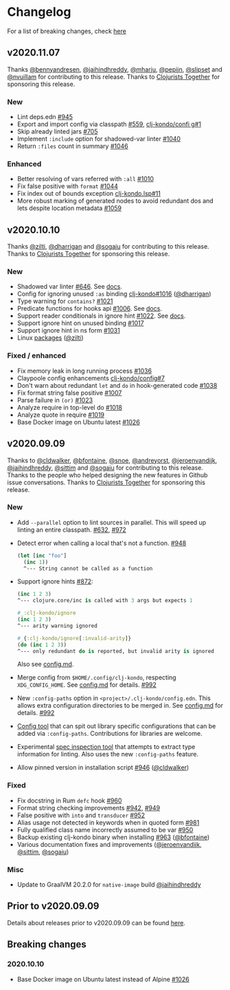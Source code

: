 # Changelog

For a list of breaking changes, check [here](#breaking-changes)

## v2020.11.07

Thanks [@bennyandresen](https://github.com/bennyandresen),
[@jaihindhreddy](https://github.com/jaihindhreddy),
[@mharju](https://github.com/mharju), [@pepijn](https://github.com/pepijn),
[@slipset](https://github.com/slipset) and
[@nvuillam](https://github.com/nvuillam) for contributing to this
release. Thanks to [Clojurists Together](https://www.clojuriststogether.org/)
for sponsoring this release.

### New

- Lint deps.edn [#945](https://github.com/borkdude/clj-kondo/issues/945)
- Export and import config via classpath [#559](https://github.com/borkdude/clj-kondo/issues/559), [clj-kondo/confi
g#1](https://github.com/clj-kondo/config/issues/1)
- Skip already linted jars [#705](https://github.com/borkdude/clj-kondo/issues/705)
- Implement `:include` option for shadowed-var linter [#1040](https://github.com/borkdude/clj-kondo/issues/1040)
- Return `:files` count in summary [#1046](https://github.com/borkdude/clj-kondo/issues/1046)

### Enhanced

- Better resolving of vars referred with `:all`
  [#1010](https://github.com/borkdude/clj-kondo/issues/1010)
- Fix false positive with `format` [#1044](https://github.com/borkdude/clj-kondo/issues/1044)
- Fix index out of bounds exception
  [clj-kondo.lsp#11](https://github.com/borkdude/clj-kondo.lsp/issues/11)
- More robust marking of generated nodes to avoid redundant dos and lets despite
  location metadata [#1059](https://github.com/borkdude/clj-kondo/issues/1059)

## v2020.10.10

Thanks [@zilti](https://github.com/zilti), [@dharrigan](https://github.com/dharrigan) and [@sogaiu](https://github.com/sogaiu) for contributing to this release. Thanks to [Clojurists Together](https://www.clojuriststogether.org/) for sponsoring this release.

### New

- Shadowed var linter [#646](https://github.com/borkdude/clj-kondo/issues/646). See [docs](https://github.com/borkdude/clj-kondo/blob/master/doc/config.md#shadowed-var).
- Config for ignoring unused `:as` binding
  [clj-kondo#1016](https://github.com/borkdude/clj-kondo/issues/1016) ([@dharrigan](https://github.com/dharrigan))
- Type warning for `contains?` [#1021](https://github.com/borkdude/clj-kondo/issues/1021)
- Predicate functions for hooks api [#1006](https://github.com/borkdude/clj-kondo/issues/1006). See [docs](https://github.com/borkdude/clj-kondo/blob/master/doc/hooks.md#api).
- Support reader conditionals in ignore hint [#1022](https://github.com/borkdude/clj-kondo/issues/1022). See [docs](https://github.com/borkdude/clj-kondo/blob/master/doc/config.md#ignore-warnings-in-an-expression).
- Support ignore hint on unused binding [#1017](https://github.com/borkdude/clj-kondo/issues/1017)
- Support ignore hint in ns form [#1031](https://github.com/borkdude/clj-kondo/issues/1031)
- Linux [packages](https://github.com/borkdude/clj-kondo/blob/master/doc/install.md#linux-packages) ([@zilti](https://github.com/zilti))

### Fixed / enhanced

- Fix memory leak in long running process [#1036](https://github.com/borkdude/clj-kondo/issues/1036)
- Claypoole config enhancements [clj-kondo/config#7](https://github.com/clj-kondo/config/pull/7)
- Don't warn about redundant `let` and `do` in hook-generated code [#1038](https://github.com/borkdude/clj-kondo/issues/1038)
- Fix format string false positive [#1007](https://github.com/borkdude/clj-kondo/issues/1007)
- Parse failure in `(or)` [#1023](https://github.com/borkdude/clj-kondo/issues/1023)
- Analyze require in top-level do [#1018](https://github.com/borkdude/clj-kondo/issues/1018)
- Analyze quote in require [#1019](https://github.com/borkdude/clj-kondo/issues/1019)
- Base Docker image on Ubuntu latest [#1026](https://github.com/borkdude/clj-kondo/issues/1026)

## v2020.09.09

Thanks to [@cldwalker](https://github.com/cldwalker), [@bfontaine](https://github.com/bfontaine), [@snoe](https://github.com/snoe), [@andreyorst](https://github.com/andreyorst), [@jeroenvandijk](https://github.com/jeroenvandijk),
[@jaihindhreddy](https://github.com/jaihindhreddy), [@sittim](https://github.com/sittim) and [@sogaiu](https://github.com/sogaiu) for contributing to this release. Thanks to the people who helped designing the new features in Github issue conversations.  Thanks to [Clojurists Together](https://www.clojuriststogether.org/) for sponsoring this release.

### New

- Add `--parallel` option to lint sources in parallel. This will speed up
  linting an entire classpath. [#632](https://github.com/borkdude/clj-kondo/issues/632), [#972](https://github.com/borkdude/clj-kondo/issues/972)
- Detect error when calling a local that's not a function. [#948](https://github.com/borkdude/clj-kondo/issues/948)

    ``` clojure
    (let [inc "foo"]
      (inc 1))
      ^--- String cannot be called as a function
    ```

- Support ignore hints [#872](https://github.com/borkdude/clj-kondo/issues/872):

    ``` clojure
    (inc 1 2 3)
    ^--- clojure.core/inc is called with 3 args but expects 1

    #_:clj-kondo/ignore
    (inc 1 2 3)
    ^--- arity warning ignored

    #_{:clj-kondo/ignore[:invalid-arity]}
    (do (inc 1 2 3))
    ^--- only redundant do is reported, but invalid arity is ignored
    ```

  Also see [config.md](doc/config.md).

- Merge config from `$HOME/.config/clj-kondo`, respecting `XDG_CONFIG_HOME`. See
  [config.md](doc/config.md) for details. [#992](https://github.com/borkdude/clj-kondo/issues/992)

- New `:config-paths` option in `<project>/.clj-kondo/config.edn`. This allows
  extra configuration directories to be merged in. See
  [config.md](doc/config.md) for details. [#992](https://github.com/borkdude/clj-kondo/issues/992)

- [Config tool](https://github.com/clj-kondo/config) that can spit out library
  specific configurations that can be added via `:config-paths`. Contributions
  for libraries are welcome.

- Experimental [spec inspection tool](https://github.com/clj-kondo/inspector) that attempts to extract type information for linting. Also uses the new `:config-paths` feature.

- Allow pinned version in installation script [#946](https://github.com/borkdude/clj-kondo/issues/946) ([@cldwalker](https://github.com/cldwalker))

### Fixed

- Fix docstring in Rum `defc` hook [#960](https://github.com/borkdude/clj-kondo/issues/960)
- Format string checking improvements [#942](https://github.com/borkdude/clj-kondo/issues/942), [#949](https://github.com/borkdude/clj-kondo/issues/949)
- False positive with `into` and `transducer` [#952](https://github.com/borkdude/clj-kondo/issues/952)
- Alias usage not detected in keywords when in quoted form [#981](https://github.com/borkdude/clj-kondo/issues/981)
- Fully qualified class name incorrectly assumed to be var [#950](https://github.com/borkdude/clj-kondo/issues/950)
- Backup existing clj-kondo binary when installing [#963](https://github.com/borkdude/clj-kondo/issues/963) ([@bfontaine](https://github.com/bfontaine))
- Various documentation fixes and improvements ([@jeroenvandijk](https://github.com/jeroenvandijk), [@sittim](https://github.com/sittim), [@sogaiu](https://github.com/sogaiu))

### Misc

- Update to GraalVM 20.2.0 for `native-image` build [@jaihindhreddy](https://github.com/jaihindhreddy)

## Prior to v2020.09.09

Details about releases prior to v2020.09.09 can be found
[here](https://github.com/borkdude/clj-kondo/releases).

## Breaking changes

### 2020.10.10

- Base Docker image on Ubuntu latest instead of Alpine [#1026](https://github.com/borkdude/clj-kondo/issues/1026)
